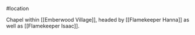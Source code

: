 #location 

Chapel within [[Emberwood Village]], headed by [[Flamekeeper Hanna]] as well as [[Flamekeeper Isaac]].